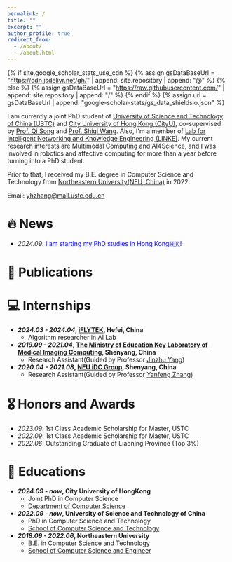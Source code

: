 ```yaml
---
permalink: /
title: ""
excerpt: ""
author_profile: true
redirect_from: 
  - /about/
  - /about.html
---
```


{% if site.google_scholar_stats_use_cdn %}
{% assign gsDataBaseUrl = "https://cdn.jsdelivr.net/gh/" | append: site.repository | append: "@" %}
{% else %}
{% assign gsDataBaseUrl = "https://raw.githubusercontent.com/" | append: site.repository | append: "/" %}
{% endif %}
{% assign url = gsDataBaseUrl | append: "google-scholar-stats/gs_data_shieldsio.json" %}

<span class='anchor' id='about-me'></span>

I am currently a joint PhD student of [University of Science and Technology of China (USTC)](https://www.ustc.edu.cn) and [City University of Hong Kong (CityU)](https://www.cityu.edu.hk), co-supervised by [Prof. Qi Song](https://songqi1990.github.io/) and [Prof. Shiqi Wang](https://www.cs.cityu.edu.hk/~shiqwang/). Also, I'm a member of [Lab for Intelligent Networking and Knowledge Engineering (LINKE)](https://linke.ustc.edu.cn/main.htm). My current research interests are Multimodal Computing and AI4Science, and I was involved in robotics and affective computing for more than a year before turning into a PhD student.

Prior to that, I received my B.E. degree in Computer Science and Technology from [Northeastern University(NEU, China)](http://www.neu.edu.cn) in 2022.

Email: yhzhang@mail.ustc.edu.cn 
<!-- Github: https://github.com/Octopus-Detective/-->


# 🔥 News
- *2024.09*: <font color=Blue>I am starting my PhD studies in Hong Kong🇭🇰!</font>

# 📝 Publications

# 💻 Internships
* __*2024.03 - 2024.04*, [iFLYTEK](https://www.iflytek.com/cn/), Hefei, China__
  - Algorithm researcher in AI Lab
* __*2019.09 - 2021.04*, [The Ministry of Education Key Laboratory of Medical Imaging Computing](http://www.cse.neu.edu.cn/2024/0614/c6289a257704/page.htm), Shenyang, China__
  - Research Assistant(Guided by Professor [Jinzhu Yang](http://www.cse.neu.edu.cn/2019/0312/c6641a157518/page.htm))
* __*2020.04 - 2021.08*, [NEU iDC Group](https://idc-neu.github.io/), Shenyang, China__
  - Research Assistant(Guided by Professor [Yanfeng Zhang](http://faculty.neu.edu.cn/zhangyf/))

# 🎖 Honors and Awards
* *2023.09*: 1st Class Academic Scholarship for Master, USTC
* *2022.09*: 1st Class Academic Scholarship for Master, USTC
* *2022.06*: Outstanding Graduate of Liaoning Province (Top 3%)

# 📖 Educations
* __*2024.09 - now*, City University of HongKong__
  - Joint PhD in Computer Science
  - [Department of Computer Science](https://www.cs.cityu.edu.hk/) 
* __*2022.09 - now*, University of Science and Technology of China__
  - PhD in Computer Science and Technology
  - [School of Computer Science and Technology](https://www.cs.ustc.edu.cn)
* __*2018.09 - 2022.06*, Northeastern University__
  - B.E. in Computer Science and Technology
  - [School of Computer Science and Engineer](http://www.cse.neu.edu.cn/)


